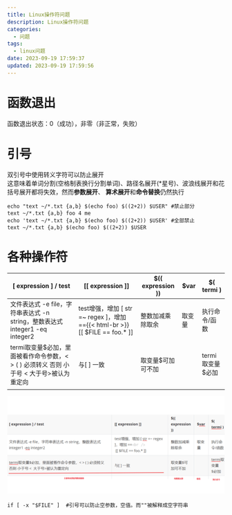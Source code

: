 ```yaml
---
title: Linux操作符问题
description: Linux操作符问题
categories: 
  - 问题
tags:
  - linux问题
date: 2023-09-19 17:59:37
updated: 2023-09-19 17:59:56
---
```


# 函数退出

函数退出状态：0（成功），非零（非正常，失败）

# 引号

双引号中使用转义字符可以防止展开  
这意味着单词分割(空格制表换行分割单词)、路径名展开(*星号)、波浪线展开和花括号展开都将失效，然而**参数展开**、
**算术展开**和**命令替换**仍然执行

```shell
echo "text ~/*.txt {a,b} $(echo foo) $((2+2)) $USER" #禁止部分
text ~/*.txt {a,b} foo 4 me
echo 'text ~/*.txt {a,b} $(echo foo) $((2+2)) $USER' #全部禁止
text ~/*.txt {a,b} $(echo foo) $((2+2)) $USER
```

# 各种操作符

| [ expression ] / test                                        | [[ expression ]]                                             | $(( expression )) | $var   | $( termi )       |
| ------------------------------------------------------------ | ------------------------------------------------------------ | ----------------- | ------ | ---------------- |
| 文件表达式 -e file，字符串表达式 -n string，整数表达式 integer1 -eq integer2 | test增强，增加 [ str =~ regex ]，增加 =={{< html-br >}} [[ $FILE == foo.* ]] | 整数加减乘除取余  | 取变量 | 执行命令/函数    |
| termi取变量$必加，里面被看作命令参数，< > ( ) 必须转义 否则 小于号 <  大于号>被认为重定向 | 与[ ] 一致                                                   | 取变量$可加可不加 |        | termi取变量$必加 |
|                                                              |                                                              |                   |        |                  |

![image-20230920195057911](img/ly-20241212141835875.png)

```shell
if [ -x "$FILE" ]  #引号可以防止空参数，空值。而""被解释成空字符串
```



